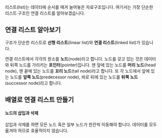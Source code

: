 리스트(list)는 데이터에 순서를 매겨 늘어놓은 자료구조입니다. 여기서는 가장 단순한 리스트 구조인 연결 리스트를 알아보겠습니다.

## 연결 리스트 알아보기

구조가 단순한 리스트로 **선형 리스트**(linear list)와 **연결 리스트**(linked list)가 있습니다.

연결 리스트에서 각각의 원소를 **노드**(node)라고 합니다. 노드를 갖고 있는 것은 데이터와 뒤쪽 노드를 가리키는 **포인터**(pointer)입니다. 맨 앞에 있는 노드를 **머리 노드**(head node), 맨 끝에 있는 노드를 **꼬리 노드**(tail node)라고 합니다. 또 각 노드에서 앞에 있는 노드를 **앞쪽 노드**(predecessor node), 바로 뒤에 있는 노드를 **뒤쪽 노드**(successor node)라고 합니다.

## 배열로 연결 리스트 만들기

#### 노드의 삽입과 삭제

삽입과 삭제를 하면 모든 노드 혹은 일부 노드가 한칸씩 이동해야 합니다. 데이터를 모두 옮겨야 하므로 효율적이지 않습니다.

